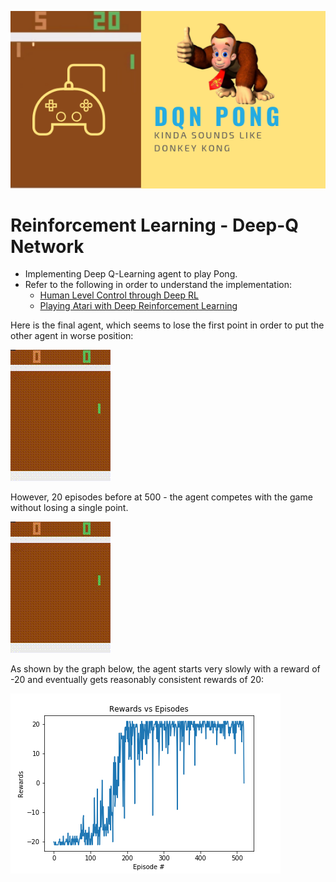 ![DQN_PONG](dqnpong.png)
# Reinforcement Learning - Deep-Q Network
* Implementing Deep Q-Learning agent to play Pong.
* Refer to the following in order to understand the implementation:
  * [Human Level Control through Deep RL](https://deepmind.com/research/publications/human-level-control-through-deep-reinforcement-learning)
  * [Playing Atari with Deep Reinforcement Learning](https://arxiv.org/abs/1312.5602)

Here is the final agent, which seems to lose the first point in order to put the other agent in worse position:

![Final](submission/final_vid.gif)

However, 20 episodes before at 500 - the    agent competes with the game without losing a single point.

![Final](500eps.gif)

As shown by the graph below, the agent starts very slowly with a reward of -20 and eventually gets reasonably consistent rewards of 20:

![Graph](submission/plot.png)

